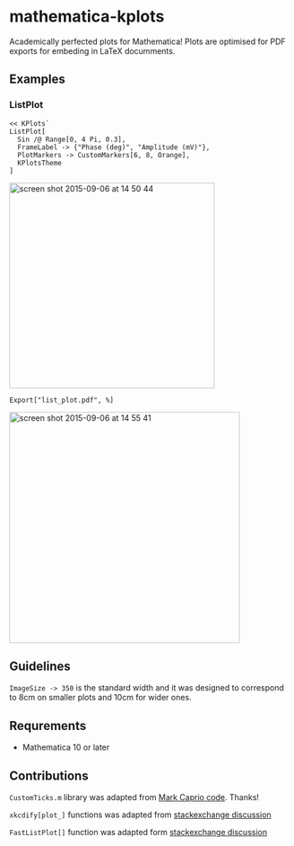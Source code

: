 mathematica-kplots
==================

Academically perfected plots for Mathematica! Plots are optimised for PDF exports for embeding in LaTeX documments. 

## Examples

### ListPlot  

    << KPlots`
    ListPlot[
      Sin /@ Range[0, 4 Pi, 0.3],
      FrameLabel -> {"Phase (deg)", "Amplitude (mV)"},
      PlotMarkers -> CustomMarkers[6, 8, Orange],
      KPlotsTheme
    ]

<img width="366" alt="screen shot 2015-09-06 at 14 50 44" src="https://cloud.githubusercontent.com/assets/4820843/9704671/c79151dc-54a6-11e5-8b7b-136ed0c48cf6.png">

    Export["list_plot.pdf", %]

<img width="411" alt="screen shot 2015-09-06 at 14 55 41" src="https://cloud.githubusercontent.com/assets/4820843/9704692/6ef482f0-54a7-11e5-944d-845fbcb06340.png">

## Guidelines

`ImageSize -> 350` is the standard width and it was designed to correspond to 8cm on smaller plots and 10cm for wider ones. 

## Requrements

 - Mathematica 10 or later

## Contributions 

`CustomTicks.m` library was adapted from [Mark Caprio code](http://scidraw.nd.edu/). Thanks!

`xkcdify[plot_]` functions was adapted from [stackexchange discussion](http://mathematica.stackexchange.com/questions/11350/xkcd-style-graphs)

`FastListPlot[]` function was adapted form [stackexchange discussion](http://mathematica.stackexchange.com/questions/140/listplot-plotting-large-data-fast)
